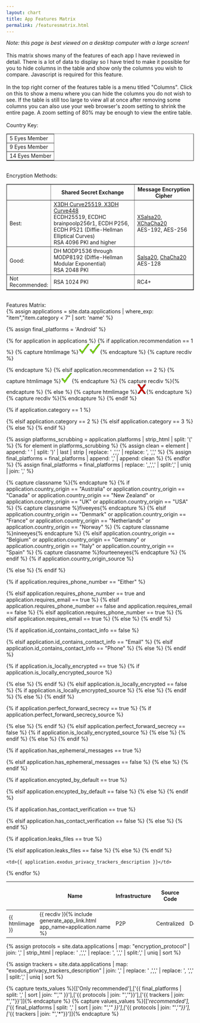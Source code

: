 ```yaml
---
layout: chart
title: App Features Matrix
permalink: /featuresmatrix.html
---
```

<em>Note: this page is best viewed on a desktop computer with a large screen!</em><br>
<br>
This matrix shows many of the features of each app I have reviewed in detail.  There is a lot of data to display so I have tried to make it possible for you to hide columns in the table and show only the columns you wish to compare.  Javascript is required for this feature.<br>
<br>
In the top right corner of the features table is a menu titled "Columns".  Click on this to show a menu where you can hide the columns you do not wish to see.  If the table is still too large to view all at once after removing some columns you can also use your web browser's zoom setting to shrink the entire page.  A zoom setting of 80% may be enough to view the entire table.<br>
<br>
Country Key:<br>
<table border="1" cellpadding="5" style="border-collapse: collapse;">
	<tr><td class="fiveeyes">5 Eyes Member</td></tr>
	<tr><td class="nineeyes">9 Eyes Member</td></tr>
	<tr><td class="fourteeneyes">14 Eyes Member</td></tr>
</table>

<br>
Encryption Methods:
<table border="1" cellpadding="3" style="border-collapse: collapse;">
<tr><th></th><th>Shared Secret Exchange</th><th>Message Encryption Cipher</th></tr>
<tr>
<td style="width:15%">Best:</td>
<td style="width:50%">
<a href="https://www.signal.org/docs/specifications/x3dh/">X3DH Curve25519, X3DH Curve448</a><br>
ECDH25519, ECDHC brainpoolp256r1, ECDH P256, ECDH P521 (Diffie-Hellman Elliptical Curves)<br>
RSA 4096 PKI and higher
</td>
<td style="width:35%">
<a href="https://download.libsodium.org/doc/advanced/stream_ciphers/xsalsa20">XSalsa20</a>, <a href="https://download.libsodium.org/doc/advanced/stream_ciphers/xchacha20">XChaCha20</a><br>
AES-192, AES-256
</td>
</tr>

<tr>
<td>Good:</td>
<td>
DH MODP1536 through MODP8192 (Diffie-Hellman Modular Exponential)<br>
RSA 2048 PKI
</td>
<td>
<a href="https://download.libsodium.org/doc/advanced/stream_ciphers/salsa20">Salsa20</a>, <a href="https://download.libsodium.org/doc/advanced/stream_ciphers/chacha20">ChaCha20</a><br>
AES-128
</td>
</tr>

<tr>
<td>Not Recommended:</td>
<td>
RSA 1024 PKI
</td>
<td>RC4+</td>
</tr>
</table>

<br>
Features Matrix:
<br>
{% assign applications = site.data.applications | where_exp: "item","item.category < 7" | sort: 'name' %}
<table id="featurestable" style="border-collapse: collapse;">
<thead><tr>
<th>&nbsp;&nbsp;&nbsp;</th>
<th>Name</th>
<th>Infrastructure</th>
<th>Source Code</th>
<th width="15%">Platforms</th>
<th>Encryption Protocol</th>
<th>Shared Secret Exchange</th>
<th>Message Encryption Cipher</th>
<th>Country of Origin</th>
<th>Requires Phone# or Email</th>
<th>ID contains personal info</th>
<th>Locally Encrypted Data</th>
<th>Uses Perfect Forward Secrecy</th>
<th>Ephemeral Messages</th>
<th>Foolproof (All Messages Encrypted)</th>
<th>Has Contact Verification</th>
<th>Leaks Files</th>
<th>Android Trackers</th>
<th>Business Model</th>
</tr></thead>
<tbody>

{% assign final_platforms = 'Android' %}

{% for application in applications %}
{% if application.recommendation == 1 %}
  {% capture htmlimage %}<img  src="images/checkmark.gif"><img src="images/checkmark.gif">{% endcapture %}
  {% capture recdiv %}<div style="display:none;">recommended</div>{% endcapture %}
{% elsif application.recommendation == 2 %}
  {% capture htmlimage %}<img src="images/checkmark.gif">{% endcapture %}
  {% capture recdiv %}<div style="display:none;">recommended</div>{% endcapture %}
{% else %}
  {% capture htmlimage %}<img src="images/x.gif">{% endcapture %}
  {% capture recdiv %}{% endcapture %}
{% endif %}
<tr>
	<td>{{ htmlimage }}</td>
	<td>{{ recdiv }}{% include generate_app_link.html app_name=application.name %}</td>

{% if application.category == 1 %}
	<td>P2P</td>
{% elsif application.category == 2 %}
	<td>Centralized</td>
{% elsif application.category == 3 %}
	<td>Decentralized</td>
{% else %}
	<td>?</td>
{% endif %}

<td>{{ application.source_type }}</td>

<td>{{ application.platforms }}</td>
{% assign platforms_scrubbing = application.platforms | strip_html | split: '(' %}
{% for element in platforms_scrubbing %}
  {% assign clean = element | append: ' ' | split: ')' | last | strip | replace: ' ,',',' | replace: ', ',',' %}
  {% assign final_platforms = final_platforms | append: ',' | append: clean %}
{% endfor %}
{% assign final_platforms = final_platforms | replace: ',,',',' | split:',' | uniq | join: ',' %}

<td>{{ application.encryption_protocol }}</td>

<td>{{ application.shared_secret_exchange }}</td>

<td>{{ application.message_encryption_cipher }}</td>

{% capture classname %}{% endcapture %}
{% if application.country_origin == "Australia"
	or application.country_origin == "Canada"
	or application.country_origin == "New Zealand"
	or application.country_origin == "UK"
	or application.country_origin == "USA" %}
	{% capture classname %}fiveeyes{% endcapture %}
{% elsif application.country_origin == "Denmark"
	or application.country_origin == "France"
	or application.country_origin == "Netherlands"
	or application.country_origin == "Norway" %}
	{% capture classname %}nineeyes{% endcapture %}
{% elsif application.country_origin == "Belgium"
	or application.country_origin == "Germany"
	or application.country_origin == "Italy"
	or application.country_origin == "Spain" %}
	{% capture classname %}fourteeneyes{% endcapture %}
{% endif %}
{% if application.country_origin_source %}
  <td class="{{ classname }}"><a href="{{ application.country_origin_source }}">{{ application.country_origin }}</a></td>
{% else %}
	<td class="{{ classname }}">{{ application.country_origin }}</td>
{% endif %}

{% if application.requires_phone_number == "Either" %}
	<td class="red">Phone or Email</td>
{% elsif application.requires_phone_number == true and application.requires_email == true %}
	<td class="red">Phone and Email</td>
{% elsif application.requires_phone_number == false and application.requires_email == false %}
	<td class="green">No</td>
{% elsif application.requires_phone_number == true %}
	<td class="red">Phone</td>
{% elsif application.requires_email == true %}
	<td class="red">Email</td>
{% else %}
	<td>{{ application.requires_phone_number }}</td>
{% endif %}

{% if application.id_contains_contact_info == false %}
	<td class="green">No</td>
{% elsif application.id_contains_contact_info == "Email" %}
	<td class="red">Email</td>
{% elsif application.id_contains_contact_info == "Phone" %}
	<td class="red">Phone</td>
{% else %}
	<td>{{ application.id_contains_contact_info }}</td>
{% endif %}

{% if application.is_locally_encrypted == true %}
  {% if application.is_locally_encrypted_source %}
	<td class="green"><a href="{{ application.is_locally_encrypted_source }}">Yes</a></td>
	{% else %}
	<td class="green">Yes</td>
	{% endif %}
{% elsif application.is_locally_encrypted == false %}
  {% if application.is_locally_encrypted_source %}
	<td class="red"><a href="{{ application.is_locally_encrypted_source }}">No</a></td>
	{% else %}
	<td class="red">No</td>
	{% endif %}
{% else %}
	<td>{{ application.is_locally_encrypted }}</td>
{% endif %}

{% if application.perfect_forward_secrecy == true %}
  {% if application.perfect_forward_secrecy_source %}
	<td class="green"><a href="{{ application.perfect_forward_secrecy_source }}">Yes</a></td>
	{% else %}
	<td class="green">Yes</td>
	{% endif %}
{% elsif application.perfect_forward_secrecy == false %}
  {% if application.is_locally_encrypted_source %}
	<td class="red"><a href="{{ application.perfect_forward_secrecy_source }}">No</a></td>
	{% else %}
	<td class="red">No</td>
	{% endif %}
{% else %}
	<td>{{ application.perfect_forward_secrecy }}</td>
{% endif %}

{% if application.has_ephemeral_messages == true %}
	<td class="green">Yes</td>
{% elsif application.has_ephemeral_messages == false %}
	<td class="red">No</td>
{% else %}
	<td>{{ application.has_ephemeral_messages }}</td>
{% endif %}

{% if application.encypted_by_default == true %}
	<td class="green">Yes</td>
{% elsif application.encypted_by_default == false %}
	<td class="red">No</td>
{% else %}
	<td>{{ application.encypted_by_default }}</td>
{% endif %}

{% if application.has_contact_verification == true %}
	<td class="green">Yes</td>
{% elsif application.has_contact_verification == false %}
	<td class="red">No</td>
{% else %}
	<td>{{ application.has_contact_verification }}</td>
{% endif %}

{% if application.leaks_files == true %}
	<td class="red">Yes</td>
{% elsif application.leaks_files == false %}
	<td class="green">No</td>
{% else %}
	<td class="red">{{ application.leaks_files }}</td>
{% endif %}


	<td>{{ application.exodus_privacy_trackers_description }}</td>

  <td>{{ application.business_model }}</td>
</tr>
{% endfor %}
</tbody>
</table>

{% assign protocols = site.data.applications | map: "encryption_protocol" | join: ',' | strip_html | replace: ' ,',',' | replace: ', ',',' | split:',' | uniq | sort %}

{% assign trackers = site.data.applications | map: "exodus_privacy_trackers_description" | join: ',' | replace: ' ,',',' | replace: ', ',',' | split:',' | uniq | sort %}

{% capture texts_values %}[['Only recommended'],['{{ final_platforms | split: ',' | sort | join: "','" }}'],['{{ protocols | join: "','"}}'],['{{ trackers | join: "','"}}']]{% endcapture %}
{% capture values_values %}[['*recommended'],['*{{ final_platforms | split: ',' | sort | join: "','*" }}'],['*{{ protocols | join: "','*"}}'],['*{{ trackers | join: "','*"}}']]{% endcapture %}

<script language="javascript" type="text/javascript"> 
    // http://tablefilter.free.fr 
    var tableFilters = {
      status_bar: true,
      display_all_text: "Show all",
      rows_counter: true,
      mark_active_columns: true,
      btn_reset: true,
      col_0: "none",
      col_1: "select",
      col_2: "checklist",
      col_3: "checklist",
      col_4: "select",
      col_5: "select",
      col_6: "checklist",
      col_7: "checklist",
      col_8: "checklist",
      col_9: "checklist",
      col_10: "checklist",
      col_11: "checklist",
      col_12: "checklist",
      col_13: "checklist",
      col_14: "checklist",
      col_15: "checklist",
      col_16: "checklist",
      col_17: "select",
      custom_slc_options: {
        cols:[1,4,5,17],
        texts: {{ texts_values }},
        values: {{ values_values }},
        sorts: [false,false,false,false]
      },
      help_instructions_html: "Use the filters above each column to filter and limit table data.<hr/>",
      
      /*** Extensions manager ***/
			btn_showHide_cols_text: 'Columns&#9660;',
			showHide_cols_text: 'Hide: ',
			extensions: {
				/*** Columns Visibility Manager extension load ***/
				name:['ColsVisibility'],
				src:['TableFilter/TFExt_ColsVisibility.js'],
				description:['Columns visibility manager'],
				initialize:[function(o){o.SetColsVisibility();}]
			}
    }  
    var tf01 = setFilterGrid("featurestable",1,tableFilters);  
</script>

<!--Page updated {{ page.date }}-->
<br>
